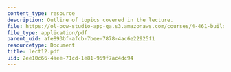 ```yaml
---
content_type: resource
description: Outline of topics covered in the lecture.
file: https://ol-ocw-studio-app-qa.s3.amazonaws.com/courses/4-461-building-technology-i-materials-and-construction-fall-2004/2ee10c664aee71cd1e81959f7ac4dc94_lect12.pdf
file_type: application/pdf
parent_uid: afe893bf-afcb-7bee-7878-4ac6e22925f1
resourcetype: Document
title: lect12.pdf
uid: 2ee10c66-4aee-71cd-1e81-959f7ac4dc94
---
```

